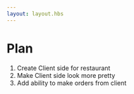 ```yaml
---
layout: layout.hbs
---
```


# Plan

1. Create Client side for restaurant
2. Make Client side look more pretty
3. Add ability to make orders from client
